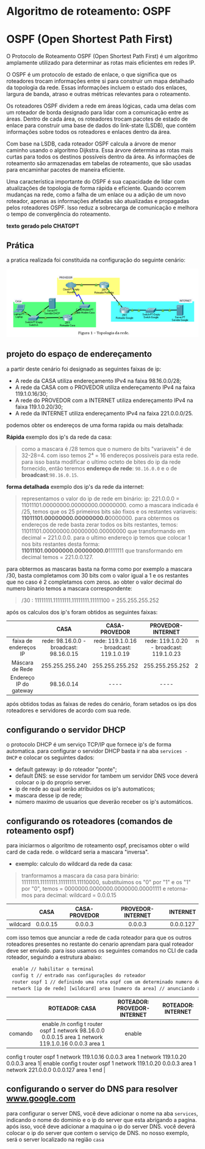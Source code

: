 # Algoritmo de roteamento: OSPF

# OSPF (Open Shortest Path First)

O Protocolo de Roteamento OSPF (Open Shortest Path First) é um algoritmo amplamente utilizado para determinar as rotas mais eficientes em redes IP.

O OSPF é um protocolo de estado de enlace, o que significa que os roteadores trocam informações entre si para construir um mapa detalhado da topologia da rede. Essas informações incluem o estado dos enlaces, largura de banda, atraso e outras métricas relevantes para o roteamento.

Os roteadores OSPF dividem a rede em áreas lógicas, cada uma delas com um roteador de borda designado para lidar com a comunicação entre as áreas. Dentro de cada área, os roteadores trocam pacotes de estado de enlace para construir uma base de dados do link-state (LSDB), que contém informações sobre todos os roteadores e enlaces dentro da área.

Com base na LSDB, cada roteador OSPF calcula a árvore de menor caminho usando o algoritmo Dijkstra. Essa árvore determina as rotas mais curtas para todos os destinos possíveis dentro da área. As informações de roteamento são armazenadas em tabelas de roteamento, que são usadas para encaminhar pacotes de maneira eficiente.

Uma característica importante do OSPF é sua capacidade de lidar com atualizações de topologia de forma rápida e eficiente. Quando ocorrem mudanças na rede, como a falha de um enlace ou a adição de um novo roteador, apenas as informações afetadas são atualizadas e propagadas pelos roteadores OSPF. Isso reduz a sobrecarga de comunicação e melhora o tempo de convergência do roteamento.

**texto gerado pelo CHATGPT**


## Prática

a pratica realizada foi constituida na configuração do seguinte cenário:

![cenário de rede](https://github.com/CarlosG18/redes_dca0130/blob/main/roteamento/imgs/cenario.png)

## projeto do espaço de endereçamento

a partir deste cenário foi designado as seguintes faixas de ip:

- A rede da CASA utiliza endereçamento IPv4 na faixa 98.16.0.0/28;
- A rede da CASA com o PROVEDOR utiliza endereçamento IPv4 na faixa 119.1.0.16/30;
- A rede do PROVEDOR com a INTERNET utiliza endereçamento IPv4 na faixa 119.1.0.20/30;
- A rede da INTERNET utiliza endereçamento IPv4 na faixa 221.0.0.0/25.

podemos obter os endereços de uma forma rapida ou mais detalhada:

**Rápida**
exemplo dos ip's da rede da casa:
> como a mascara é /28 temos que o numero de bits "variaveis" é de 32-28=4. com isso temos 2⁴ = 16 endereços possiveis para esta rede. para isso basta modificar o ultimo octeto de bites do ip da rede fornecido, então teremos **endereço de rede**: `98.16.0.0` e o de **broadcast**:`98.16.0.15`.

**forma detalhada**
exemplo dos ip's da rede da internet:
> representamos o valor do ip de rede em binário: ip: 221.0.0.0 = 11011101.00000000.00000000.00000000. como a mascara indicada é /25, temos que os 25 primeiros bits são fixos e os restantes variaveis: **11011101.00000000.00000000.0**0000000. para obtermos os endereços de rede basta zerar todos os bits restantes, temos: 11011101.00000000.00000000.00000000 que transformando em decimal = 221.0.0.0. para o ultimo endereço ip temos que colocar 1 nos bits restantes desta forma: **11011101.00000000.00000000.0**1111111 que transformando em decimal temos = 221.0.0.127.


para obtermos as mascaras basta na forma como por exemplo a mascara /30, basta completamos com 30 bits com o valor igual a 1 e os restantes que no caso é 2 completamos com zeros. ao obter o valor decimal do numero binario temos a mascara correspondente:

> /30 : 11111111.11111111.11111111.11111100 = 255.255.255.252


após os calculos dos ip's foram obtidos as seguintes faixas:

| | CASA | CASA-PROVEDOR | PROVEDOR-INTERNET | INTERNET |
|:---:|:---:|:---:|:---:|:---:|
| faixa de endereços IP|rede: 98.16.0.0 - broadcast: 98.16.0.15 |rede: 119.1.0.16 - broadcast: 119.1.0.19|rede: 119.1.0.20 - broadcast: 119.1.0.23 |rede: 221.0.0.0 - broadcast: 221.0.0.127 |
| Máscara de Rede|255.255.255.240|255.255.255.252 |255.255.255.252|255.255.255.128 |
| Endereço IP do gateway|98.16.0.14| ---- | ---- | 221.0.0.2 |

após obtidos todas as faixas de redes do cenário, foram setados os ips dos roteadores e servidores de acordo com sua rede. 

## configurando o servidor DHCP

o protocolo DHCP é um serviço TCP/IP que fornece ip's de forma automatica. para configurar o servidor DHCP basta ir na aba `services - DHCP` e colocar os seguintes dados:
- default gateway: ip do roteador "ponte";
- default DNS: se esse servidor for tambem um servidor DNS voce deverá colocar o ip do proprio server.
- ip de rede ao qual serão atribuidos os ip's automaticos;
- mascara desse ip de rede;
- número maximo de usuarios que deverão receber os ip's automáticos.

## configurando os roteadores (comandos de roteamento ospf)

para iniciarmos o algoritmo de roteamento ospf, precisamos obter o wild card de cada rede. o wildcard seria a mascara "inversa".

- exemplo: calculo do wildcard da rede da casa:
> tranformamos a mascara da casa para binário: 11111111.11111111.11111111.11110000, substituimos os "0" por "1" e os "1" por "0", temos = 0000000.0000000.0000000.00001111 e retorna-mos para decimal: wildcard = 0.0.0.15

| | CASA | CASA-PROVEDOR | PROVEDOR-INTERNET | INTERNET |
|:---:|:---:|:---:|:---:|:---:|
| wildcard | 0.0.0.15 | 0.0.0.3 | 0.0.0.3 | 0.0.0.127|

com isso temos que anunciar a rede de cada roteador para que os outros roteadores presentes no restante do cenario aprendam para qual roteador deve ser enviado. para isso usamos os seguintes comandos no CLI de cada roteador, seguindo a estrutura abaixo:

```txt
  enable // habilitar o terminal
  config t // entrado nas configurações do roteador
  router ospf 1 // definindo uma rota ospf com um determinado numero de processo
  network [ip de rede] [wildcard] area [numero da area] // anunciando as redes em que o roteador participa
```

| | ROTEADOR: CASA | ROTEADOR: PROVEDOR-INTERNET | ROTEADOR: INTERNET |
|:---:|:---:|:---:|:---:|
| comando | enable /n  config t  router ospf 1  network 98.16.0.0 0.0.0.15 area 1  network 119.1.0.16 0.0.0.3 area 1| enable 
config t
router ospf 1
network 119.1.0.16 0.0.0.3 area 1
network 119.1.0.20 0.0.0.3 area 1| enable 
config t
router ospf 1
network 119.1.0.20 0.0.0.3 area 1
network 221.0.0.0 0.0.0.127 area 1
end |

## configurando o server do DNS para resolver www.google.com

para configurar o server DNS, você deve adicionar o nome na aba `services`, indicando o nome do dominio e o ip do server que esta abrigando a pagina. após isso, você deve adicionar a maquina o ip do server DNS. você deverá colocar o ip do server que contem o serviço de DNS. no nosso exemplo, será o server localizado na região `casa`

